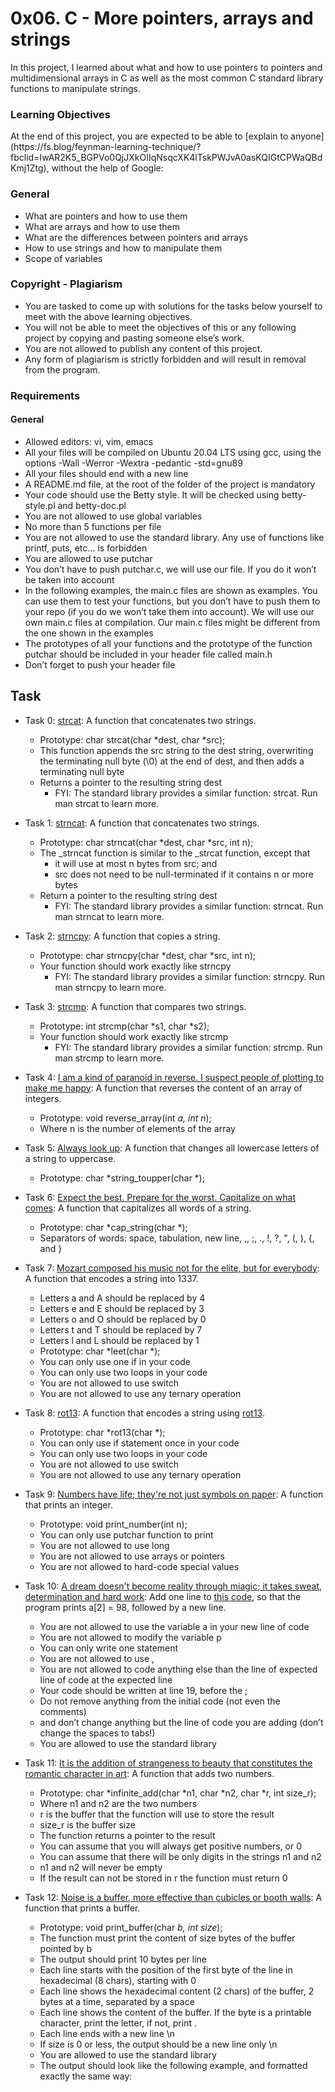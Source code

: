# 0x06. C - More pointers, arrays and strings
<p>In this project, I learned about what and how to use pointers to pointers and multidimensional arrays in C as well as the most common C standard library functions to manipulate strings.</p>

### Learning Objectives
<p>At the end of this project, you are expected to be able to [explain to anyone](https://fs.blog/feynman-learning-technique/?fbclid=IwAR2K5_BGPVo0QjJXkOIIqNsqcXK4lTskPWJvA0asKQIGtCPWaQBdKmj1Ztg), without the help of Google:</p>

### General
+ What are pointers and how to use them
+ What are arrays and how to use them
+ What are the differences between pointers and arrays
+ How to use strings and how to manipulate them
+ Scope of variables
### Copyright - Plagiarism
+ You are tasked to come up with solutions for the tasks below yourself to meet with the above learning objectives.
+ You will not be able to meet the objectives of this or any following project by copying and pasting someone else’s work.
+ You are not allowed to publish any content of this project.
+ Any form of plagiarism is strictly forbidden and will result in removal from the program.
### Requirements
#### General
+ Allowed editors: vi, vim, emacs
+ All your files will be compiled on Ubuntu 20.04 LTS using gcc, using the options -Wall -Werror -Wextra -pedantic -std=gnu89
+ All your files should end with a new line
+ A README.md file, at the root of the folder of the project is mandatory
+ Your code should use the Betty style. It will be checked using betty-style.pl and betty-doc.pl
+ You are not allowed to use global variables
+ No more than 5 functions per file
+ You are not allowed to use the standard library. Any use of functions like printf, puts, etc… is forbidden
+ You are allowed to use putchar
+ You don’t have to push putchar.c, we will use our file. If you do it won’t be taken into account
+ In the following examples, the main.c files are shown as examples. You can use them to test your functions, but you don’t have to push them to your repo (if you do we won’t take them into account). We will use our own main.c files at compilation. Our main.c files might be different from the one shown in the examples
+ The prototypes of all your functions and the prototype of the function putchar should be included in your header file called main.h
+ Don’t forget to push your header file


## Task
+ Task 0: [strcat](https://github.com/Hiluhree/alx-low_level_programming/blob/master/0x06-pointers_arrays_strings/0-strcat.c): A function that concatenates two strings.

	+ Prototype: char strcat(char *dest, char *src);
	+ This function appends the src string to the dest string, overwriting the terminating null byte (\0) at the end of dest, and then adds a terminating null byte
	+ Returns a pointer to the resulting string dest
		- FYI: The standard library provides a similar function: strcat. Run man strcat to learn more.
+ Task 1: [strncat](https://github.com/Hiluhree/alx-low_level_programming/blob/master/0x06-pointers_arrays_strings/1-strncat.c): A function that concatenates two strings.

	+ Prototype: char strncat(char *dest, char *src, int n);
	+ The _strncat function is similar to the _strcat function, except that
		- it will use at most n bytes from src; and
		- src does not need to be null-terminated if it contains n or more bytes
	+ Return a pointer to the resulting string dest
		- FYI: The standard library provides a similar function: strncat. Run man strncat to learn more.
+ Task 2: [strncpy](https://github.com/Hiluhree/alx-low_level_programming/tree/master/0x06-pointers_arrays_strings): A function that copies a string.

	+ Prototype: char strncpy(char *dest, char *src, int n);
	+ Your function should work exactly like strncpy
		- FYI: The standard library provides a similar function: strncpy. Run man strncpy to learn more.
+ Task 3: [strcmp](https://github.com/Hiluhree/alx-low_level_programming/blob/master/0x06-pointers_arrays_strings/3-strcmp.c): A function that compares two strings.

	+ Prototype: int strcmp(char *s1, char *s2);
	+ Your function should work exactly like strcmp
		- FYI: The standard library provides a similar function: strcmp. Run man strcmp to learn more.
+ Task 4: [I am a kind of paranoid in reverse. I suspect people of plotting to make me happy](https://github.com/Hiluhree/alx-low_level_programming/blob/master/0x06-pointers_arrays_strings/4-rev_array.c): A function that reverses the content of an array of integers.

	+ Prototype: void reverse_array(int *a, int n*);
	+ Where n is the number of elements of the array
+ Task 5: [Always look up](https://github.com/Hiluhree/alx-low_level_programming/blob/master/0x06-pointers_arrays_strings/5-string_toupper.c): A function that changes all lowercase letters of a string to uppercase.

	+ Prototype: char *string_toupper(char *);
+ Task 6: [Expect the best. Prepare for the worst. Capitalize on what comes](https://github.com/Hiluhree/alx-low_level_programming/tree/master/0x06-pointers_arrays_strings): A function that capitalizes all words of a string.

	+ Prototype: char *cap_string(char *);
	+ Separators of words: space, tabulation, new line, ,, ;, ., !, ?, ", (, ), {, and }
+ Task 7: [Mozart composed his music not for the elite, but for everybody](https://github.com/Hiluhree/alx-low_level_programming/blob/master/0x06-pointers_arrays_strings/7-leet.c): A function that encodes a string into 1337.

	+ Letters a and A should be replaced by 4
	+ Letters e and E should be replaced by 3
	+ Letters o and O should be replaced by 0
	+ Letters t and T should be replaced by 7
	+ Letters l and L should be replaced by 1
	+ Prototype: char *leet(char *);
	+ You can only use one if in your code
	+ You can only use two loops in your code
	+ You are not allowed to use switch
	+ You are not allowed to use any ternary operation
+ Task 8: [rot13](https://github.com/Hiluhree/alx-low_level_programming/blob/master/0x06-pointers_arrays_strings/100-rot13.c): A function that encodes a string using [rot13](https://en.wikipedia.org/wiki/ROT13).

	+ Prototype: char *rot13(char *);
	+ You can only use if statement once in your code
	+ You can only use two loops in your code
	+ You are not allowed to use switch
	+ You are not allowed to use any ternary operation
+ Task 9: [Numbers have life; they're not just symbols on paper](https://github.com/Hiluhree/alx-low_level_programming/blob/master/0x06-pointers_arrays_strings/101-print_number.c): A function that prints an integer.

	+ Prototype: void print_number(int n);
	+ You can only use putchar function to print
	+ You are not allowed to use long
	+ You are not allowed to use arrays or pointers
	+ You are not allowed to hard-code special values
+ Task 10: [A dream doesn't become reality through miagic; it takes sweat, determination and hard work](https://github.com/Hiluhree/alx-low_level_programming/blob/master/0x06-pointers_arrays_strings/102-magic.c): Add one line to [this code](https://github.com/holbertonschool/make_magic_happen/blob/master/magic.c), so that the program prints a[2] = 98, followed by a new line.

	+ You are not allowed to use the variable a in your new line of code
	+ You are not allowed to modify the variable p
	+ You can only write one statement
	+ You are not allowed to use ,
	+ You are not allowed to code anything else than the line of expected line of code at the expected line
	+ Your code should be written at line 19, before the ;
	+ Do not remove anything from the initial code (not even the comments)
	+ and don’t change anything but the line of code you are adding (don’t change the spaces to tabs!)
	+ You are allowed to use the standard library
+ Task 11: [It is the addition of strangeness to beauty that constitutes the romantic character in art](https://github.com/Hiluhree/alx-low_level_programming/blob/master/0x06-pointers_arrays_strings/103-infinite_add.c): A function that adds two numbers.

	+ Prototype: char *infinite_add(char *n1, char *n2, char *r, int size_r);
	+ Where n1 and n2 are the two numbers
	+ r is the buffer that the function will use to store the result
	+ size_r is the buffer size
	+ The function returns a pointer to the result
	+ You can assume that you will always get positive numbers, or 0
	+ You can assume that there will be only digits in the strings n1 and n2
	+ n1 and n2 will never be empty
	+ If the result can not be stored in r the function must return 0
+ Task 12: [ Noise is a buffer, more effective than cubicles or booth walls](https://github.com/Hiluhree/alx-low_level_programming/blob/master/0x06-pointers_arrays_strings/104-print_buffer.c): A function that prints a buffer.

	+ Prototype: void print_buffer(char *b, int size*);
	+ The function must print the content of size bytes of the buffer pointed by b
	+ The output should print 10 bytes per line
	+ Each line starts with the position of the first byte of the line in hexadecimal (8 chars), starting with 0
	+ Each line shows the hexadecimal content (2 chars) of the buffer, 2 bytes at a time, separated by a space
	+ Each line shows the content of the buffer. If the byte is a printable character, print the letter, if not, print .
	+ Each line ends with a new line \n
	+ If size is 0 or less, the output should be a new line only \n
	+ You are allowed to use the standard library
	+ The output should look like the following example, and formatted exactly the same way:
